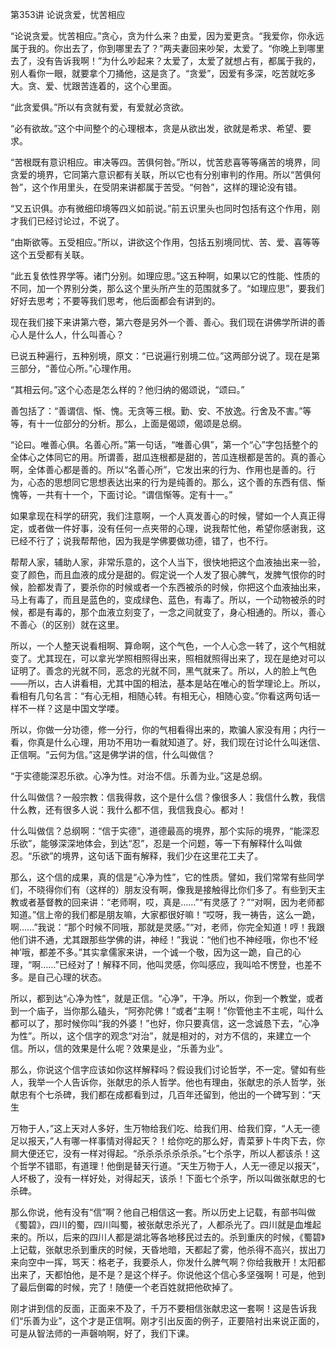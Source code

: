 第353讲 论说贪爱，忧苦相应

“论说贪爱。忧苦相应。”贪心，贪为什么来？由爱，因为爱更贪。“我爱你，你永远属于我的。你出去了，你到哪里去了？”两夫妻回来吵架，太爱了。“你晚上到哪里去了，没有告诉我啊！”为什么吵起来？太爱了，太爱了就想占有，都属于我的，别人看你一眼，就要拿个刀捅他，这是贪了。“贪爱”，因爱有多深，吃苦就吃多大。贪、爱、忧跟苦连着的，这个心里面。

“此贪爱俱。”所以有贪就有爱，有爱就必贪欲。

“必有欲故。”这个中间整个的心理根本，贪是从欲出发，欲就是希求、希望、要求。

“苦根既有意识相应。审决等四。苦俱何咎。”所以，忧苦悲喜等等痛苦的境界，同贪爱的境界，它同第六意识都有关联，所以它也有分别审判的作用。所以“苦俱何咎”，这个作用里头，在受阴来讲都属于苦受。“何咎”，这样的理论没有错。

“又五识俱。亦有微细印境等四义如前说。”前五识里头也同时包括有这个作用，刚才我们已经讨论过，不说了。

“由斯欲等。五受相应。”所以，讲欲这个作用，包括五别境同忧、苦、爱、喜等等这个五受都有关联。

“此五复依性界学等。诸门分别。如理应思。”这五种啊，如果以它的性能、性质的不同，加一个界别分类，那么这个里头所产生的范围就多了。“如理应思”，要我们好好去思考；不要等我们思考，他后面都会有讲到的。

现在我们接下来讲第六卷，第六卷是另外一个善、善心。我们现在讲佛学所讲的善心人是什么人，什么叫善心？

已说五种遍行，五种别境，原文：“已说遍行别境二位。”这两部分说了。现在是第三部分，“善位心所。”心理作用。

“其相云何。”这个心态是怎么样的？他归纳的偈颂说，“颂曰。”

善包括了：“善谓信、惭、愧。无贪等三根。勤、安、不放逸。行舍及不害。”等等，有十一位部分的分析。那么，上面是偈颂，偈颂是总纲。

“论曰。唯善心俱。名善心所。”第一句话，“唯善心俱”，第一个“心”字包括整个的全体心之体同它的用。所谓善，甜瓜连根都是甜的，苦瓜连根都是苦的。真的善心啊，全体善心都是善的。所以“名善心所”，它发出来的行为、作用也是善的。行为，心态的思想同它思想表达出来的行为是纯善的。那么，这个善的东西有信、惭愧等，一共有十一个，下面讨论。“谓信惭等。定有十一。”

如果拿现在科学的研究，我们注意啊，一个人真发善心的时候，譬如一个人真正得定，或者做一件好事，没有任何一点夹带的心理，说我帮忙他，希望你感谢我，这已经不行了；说我帮帮他，因为我是学佛要做功德，错了，也不行。

帮帮人家，辅助人家，非常乐意的，这个人当下，很快地把这个血液抽出来一验，变了颜色，而且血液的成分是甜的。假定说一个人发了狠心脾气，发脾气恨你的时候，脸都发青了，要杀你的时候或者一个东西被杀的时候，你把这个血液抽出来，马上有毒了，而且是蓝色的，变成绿色、蓝色，有毒了。所以，一个动物被杀的时候，都是有毒的，那个血液立刻变了，一念之间就变了，身心相通的。所以，善心不善心（的区别）就在这里。

所以，一个人整天说看相啊、算命啊，这个气色，一个人心念一转了，这个气相就变了。尤其现在，可以拿光学照相照得出来，照相就照得出来了，现在是绝对可以证明了。善念的光就不同，恶念的光就不同，黑气就来了。所以，人的脸上气色——所以，古人讲看相，尤其中国的相法，基本是站在唯心的哲学理论上。所以，看相有几句名言：“有心无相，相随心转。有相无心，相随心变。”你看这两句话一样不一样？这是中国文学喽。

所以，你做一分功德，修一分行，你的气相看得出来的，欺骗人家没有用；内行一看，你真是什么心理，用功不用功一看就知道了。好，我们现在讨论什么叫迷信、正信啊。“云何为信。”这是佛学讲的信，什么叫做信？

“于实德能深忍乐欲。心净为性。对治不信。乐善为业。”这是总纲。

什么叫做信？一般宗教：信我得救，这个是什么信？像很多人：我信什么教，我信什么教，还有很多人说：我什么都不信，我信我良心。都对！

什么叫做信？总纲啊：“信于实德”，道德最高的境界，那个实际的境界，“能深忍乐欲”，能够深深地体会，到达“忍”，忍是一个问题，等一下有解释什么叫做忍。“乐欲”的境界，这句话下面有解释，我们少在这里花工夫了。

那么，这个信的成果，真的信是“心净为性”，它的性质。譬如，我们常常有些同学们，不晓得你们有（这样的）朋友没有啊，像我是接触得比你们多了。有些到天主教或者基督教的回来讲：“老师啊，哎，真是……”“有灵感了？”“对啊，因为老师都知道。”信上帝的我们都是朋友嘛，大家都很好嘛！“哎呀，我一祷告，这么一跪，啊……”我说：“那个时候不同哦，那就是灵感。”“对，老师，你完全知道！哼！我跟他们讲不通，尤其跟那些学佛的讲，神经！”我说：“他们也不神经哦，你也不‘经神’哦，都差不多。”其实拿儒家来讲，一个诚一个敬，因为这一跪，自己的心理，“啊……”已经对了！解释不同，他叫灵感，你叫感应，我叫哈不愣登，也差不多。是自己心理的状态。

所以，都到达“心净为性”，就是正信。“心净”，干净。所以，你到一个教堂，或者到一个庙子，当你那么磕头，“阿弥陀佛！”或者“主啊！”你管他主不主呢，叫什么都可以了，那时候你叫“我的外婆！”也好，你只要真信，这一念诚恳下去，“心净为性”。所以，这个信字的观念“对治”，就是相对的，对方不信的，来建立一个信。所以，信的效果是什么呢？效果是业，“乐善为业”。

那么，你说这个信字应该如你这样解释吗？假设我们讨论哲学，不一定。譬如有些人，我举一个人告诉你，张献忠的杀人哲学。他也有理由，张献忠的杀人哲学，张献忠有个七杀碑，我们都在成都看到过，几百年还留到，他出的一个碑写到：“天生

万物于人，”这上天对人多好，生万物给我们吃、给我们用、给我们穿，“人无一德足以报天，”人有哪一样事情对得起天？！给你吃的那么好，青菜萝卜牛肉下去，你屙大便还它，没有一样对得起。“杀杀杀杀杀杀杀。”七个杀字，所以人都该杀！这个哲学不错耶，有道理！他倒是替天行道。“天生万物于人，人无一德足以报天”，人坏极了，没有一样好处，对得起天，该杀！下面七个杀字，所以叫做张献忠的七杀碑。

那么你说，他有没有“信”啊？他自己相信这一套。所以历史上记载，有部书叫做《蜀碧》，四川的蜀，四川叫蜀，被张献忠杀光了，人都杀光了。四川就是血堆起来的。所以，后来的四川人都是湖北等各地移民过去的。杀到重庆的时候，《蜀碧》上记载，张献忠杀到重庆的时候，天昏地暗，天都起了雾，他杀得不高兴，拔出刀来向空中一挥，骂天：格老子，我要杀人，你发什么脾气啊？你给我散开！太阳都出来了，天都怕他，是不是？是这个样子。你说他这个信心多坚强啊！可是，他到了最后倒霉的时候，完了！随便一个老百姓就把他砍掉了。

刚才讲到信的反面，正面来不及了，千万不要相信张献忠这一套啊！这是告诉我们“乐善为业”，这个才是正信啊。刚才引出反面的例子，正要陪衬出来说正面的，可是从智法师的一声磬响啊，好了，我们下课。


